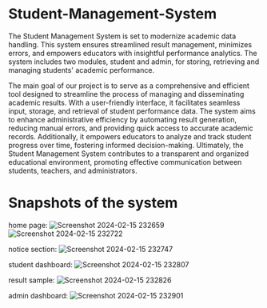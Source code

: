 # Student-Management-System
The Student Management System is set to modernize academic data handling. This system ensures streamlined result management, minimizes errors, and empowers educators with insightful performance analytics. The system includes two modules, student and admin, for storing, retrieving and managing students' academic performance.

The main goal of our project is to serve as a
comprehensive and efficient tool designed to streamline the process of
managing and disseminating academic results. With a user-friendly
interface, it facilitates seamless input, storage, and retrieval of student
performance data. The system aims to enhance administrative efficiency by
automating result generation, reducing manual errors, and providing quick
access to accurate academic records. Additionally, it empowers educators
to analyze and track student progress over time, fostering informed
decision-making. Ultimately, the Student Management System contributes
to a transparent and organized educational environment, promoting
effective communication between students, teachers, and administrators.

# Snapshots of the system

home page:
![Screenshot 2024-02-15 232659](https://github.com/sonjyoti/Student-Management-System/assets/85861164/0ce03989-a5de-4d7f-9c5d-03eb344fd8bf)
![Screenshot 2024-02-15 232722](https://github.com/sonjyoti/Student-Management-System/assets/85861164/8fc0ad6e-64a9-45db-bcc8-1ce6949ba6aa)


notice section:
![Screenshot 2024-02-15 232747](https://github.com/sonjyoti/Student-Management-System/assets/85861164/cbdfda3a-0692-411a-8152-8aa8f408a919)


student dashboard:
![Screenshot 2024-02-15 232807](https://github.com/sonjyoti/Student-Management-System/assets/85861164/0abdd5c2-6a82-46e8-aa90-699cecafded8)


result sample:
![Screenshot 2024-02-15 232826](https://github.com/sonjyoti/Student-Management-System/assets/85861164/39a92cc2-3a48-43ac-8db8-1d6349d0717a)


admin dashboard:
![Screenshot 2024-02-15 232901](https://github.com/sonjyoti/Student-Management-System/assets/85861164/576808e6-77ab-4048-bbcb-cb4f0885a88e)
